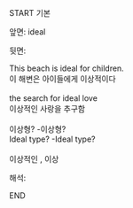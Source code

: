 START
기본

앞면:
ideal


뒷면:
<div>This beach is ideal for children. </div><div>이 해변은 아이들에게 이상적이다</div><div><br></div><div><div>the search for ideal love </div><div>이상적인 사랑을 추구함</div></div><div><br></div><div><div><div>이상형? -이상형?</div></div><div><div>Ideal type? -Ideal type?</div></div></div><div><br></div><div>이상적인 , 이상</div>


해석:

END